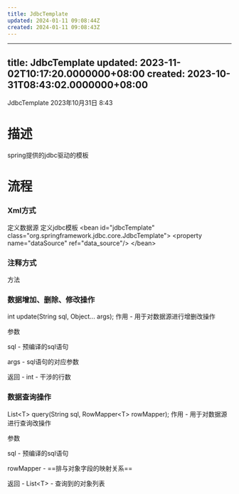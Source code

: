 ```yaml
---
title: JdbcTemplate
updated: 2024-01-11 09:08:44Z
created: 2024-01-11 09:08:43Z
---
```


---
title: JdbcTemplate
updated: 2023-11-02T10:17:20.0000000+08:00
created: 2023-10-31T08:43:02.0000000+08:00
---

JdbcTemplate
2023年10月31日
8:43

# 描述
spring提供的jdbc驱动的模板

# 流程
### Xml方式
定义数据源
定义jdbc模板
\<bean id="jdbcTemplate" class="org.springframework.jdbc.core.JdbcTemplate"\>
\<property name="dataSource" ref="data_source"/\>
\</bean\>
### 注释方式

方法
### 数据增加、删除、修改操作
int update(String sql, Object... args);
作用 - 用于对数据源进行增删改操作

参数

sql - 预编译的sql语句

args - sql语句的对应参数

返回 - int - 干涉的行数
### 数据查询操作
List\<T\> query(String sql, RowMapper\<T\> rowMapper);
作用 - 用于对数据源进行查询改操作

参数

sql - 预编译的sql语句

rowMapper - ==排与对象字段的映射关系==

返回 - List\<T\> - 查询到的对象列表
